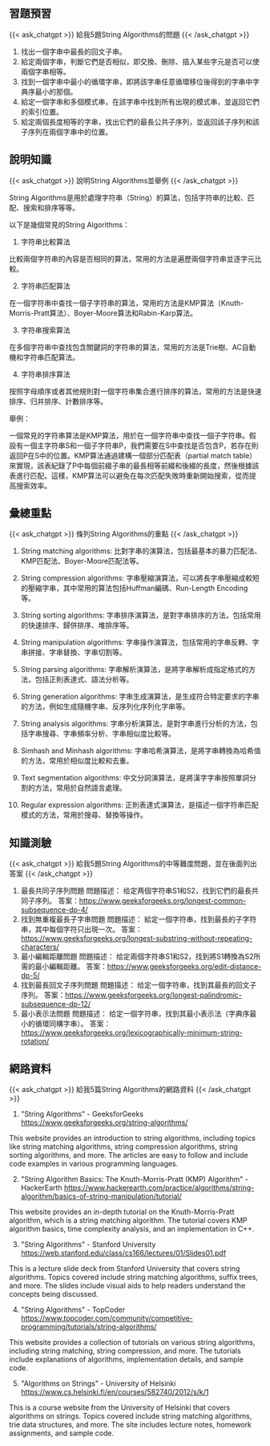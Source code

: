 ## 習題預習
{{< ask_chatgpt >}}
給我5題String Algorithms的問題
{{< /ask_chatgpt >}}



1. 找出一個字串中最長的回文子串。
2. 給定兩個字串，判斷它們是否相似，即交換、刪除、插入某些字元是否可以使兩個字串相等。
3. 找到一個字串中最小的循環字串，即將該字串任意循環移位後得到的字串中字典序最小的那個。
4. 給定一個字串和多個模式串，在該字串中找到所有出現的模式串，並返回它們的索引位置。
5. 給定兩個長度相等的字串，找出它們的最長公共子序列，並返回該子序列和該子序列在兩個字串中的位置。   

## 說明知識
{{< ask_chatgpt >}}
說明String Algorithms並舉例
{{< /ask_chatgpt >}}



String Algorithms是用於處理字符串（String）的算法，包括字符串的比較、匹配、搜索和排序等等。

以下是幾個常見的String Algorithms：

1. 字符串比較算法

比較兩個字符串的內容是否相同的算法，常用的方法是遍歷兩個字符串並逐字元比較。

2. 字符串匹配算法

在一個字符串中查找一個子字符串的算法，常用的方法是KMP算法（Knuth-Morris-Pratt算法）、Boyer-Moore算法和Rabin-Karp算法。

3. 字符串搜索算法

在多個字符串中查找包含關鍵詞的字符串的算法，常用的方法是Trie樹、AC自動機和字符串匹配算法。

4. 字符串排序算法

按照字母順序或者其他規則對一個字符串集合進行排序的算法，常用的方法是快速排序、归并排序、計數排序等。

舉例：

一個常見的字符串算法是KMP算法，用於在一個字符串中查找一個子字符串。假設有一個主字符串S和一個子字符串P，我們需要在S中查找是否包含P，若存在則返回P在S中的位置。KMP算法通過建構一個部分匹配表（partial match table）來實現，該表紀錄了P中每個前綴子串的最長相等前綴和後綴的長度，然後根據該表進行匹配。這樣，KMP算法可以避免在每次匹配失敗時重新開始搜索，從而提高搜索效率。   

## 彙總重點
{{< ask_chatgpt >}}
條列String Algorithms的重點
{{< /ask_chatgpt >}}



1. String matching algorithms: 比對字串的演算法，包括最基本的暴力匹配法、KMP匹配法、Boyer-Moore匹配法等。

2. String compression algorithms: 字串壓縮演算法，可以將長字串壓縮成較短的壓縮字串，其中常用的算法包括Huffman編碼、Run-Length Encoding等。

3. String sorting algorithms: 字串排序演算法，是對字串排序的方法，包括常用的快速排序、歸併排序、堆排序等。

4. String manipulation algorithms: 字串操作演算法，包括常用的字串反轉、字串拼接、字串替換、字串切割等。

5. String parsing algorithms: 字串解析演算法，是將字串解析成指定格式的方法，包括正則表達式、語法分析等。

6. String generation algorithms: 字串生成演算法，是生成符合特定要求的字串的方法，例如生成隨機字串、反序列化序列化字串等。

7. String analysis algorithms: 字串分析演算法，是對字串進行分析的方法，包括字串搜尋、字串頻率分析、字串相似度比較等。

8. Simhash and Minhash algorithms: 字串哈希演算法，是將字串轉換為哈希值的方法，常用於相似度比較和去重。

9. Text segmentation algorithms: 中文分詞演算法，是將漢字字串按照單詞分割的方法，常用於自然語言處理。

10. Regular expression algorithms: 正則表達式演算法，是描述一個字符串匹配模式的方法，常用於搜尋、替換等操作。   

## 知識測驗
{{< ask_chatgpt >}}
給我5題String Algorithms的中等難度問題，並在後面列出答案
{{< /ask_chatgpt >}}



1. 最長共同子序列問題
問題描述：
给定两個字符串S1和S2，找到它們的最長共同子序列。
答案：https://www.geeksforgeeks.org/longest-common-subsequence-dp-4/
2. 找到無重複最長子字串問題
問題描述：
給定一個字符串，找到最長的子字符串，其中每個字符只出現一次。
答案：https://www.geeksforgeeks.org/longest-substring-without-repeating-characters/
3. 最小編輯距離問題
問題描述：
给定兩個字符串S1和S2，找到將S1轉換為S2所需的最小編輯距離。
答案：https://www.geeksforgeeks.org/edit-distance-dp-5/
4. 找到最長回文子序列問題
問題描述：
给定一個字符串，找到其最長的回文子序列。
答案：https://www.geeksforgeeks.org/longest-palindromic-subsequence-dp-12/
5. 最小表示法問題
問題描述：
给定一個字符串，找到其最小表示法（字典序最小的循環同構字串）。
答案：https://www.geeksforgeeks.org/lexicographically-minimum-string-rotation/   

## 網路資料
{{< ask_chatgpt >}}
給我5篇String Algorithms的網路資料
{{< /ask_chatgpt >}}



1. "String Algorithms" - GeeksforGeeks
https://www.geeksforgeeks.org/string-algorithms/

This website provides an introduction to string algorithms, including topics like string matching algorithms, string compression algorithms, string sorting algorithms, and more. The articles are easy to follow and include code examples in various programming languages.

2. "String Algorithm Basics: The Knuth-Morris-Pratt (KMP) Algorithm" - HackerEarth
https://www.hackerearth.com/practice/algorithms/string-algorithm/basics-of-string-manipulation/tutorial/

This website provides an in-depth tutorial on the Knuth-Morris-Pratt algorithm, which is a string matching algorithm. The tutorial covers KMP algorithm basics, time complexity analysis, and an implementation in C++.

3. "String Algorithms" - Stanford University
https://web.stanford.edu/class/cs166/lectures/01/Slides01.pdf

This is a lecture slide deck from Stanford University that covers string algorithms. Topics covered include string matching algorithms, suffix trees, and more. The slides include visual aids to help readers understand the concepts being discussed.

4. "String Algorithms" - TopCoder
https://www.topcoder.com/community/competitive-programming/tutorials/string-algorithms/

This website provides a collection of tutorials on various string algorithms, including string matching, string compression, and more. The tutorials include explanations of algorithms, implementation details, and sample code.

5. "Algorithms on Strings" - University of Helsinki
https://www.cs.helsinki.fi/en/courses/582740/2012/s/k/1

This is a course website from the University of Helsinki that covers algorithms on strings. Topics covered include string matching algorithms, trie data structures, and more. The site includes lecture notes, homework assignments, and sample code.   

